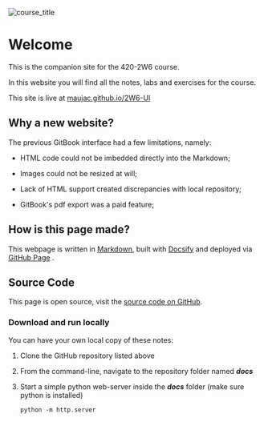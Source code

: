![course_title](assets/course_title.svg)



# Welcome

This is the companion site for the 420-2W6 course.

In this website you will find all the notes, labs and exercises for the course.

This site is live at [maujac.github.io/2W6-UI](https://maujac.github.io/2W6-UI)



## Why a new website?
The previous GitBook interface had a few limitations, namely:
- HTML code could not be imbedded directly into the Markdown;

- Images could not be resized at will;

- Lack of HTML support created discrepancies with local repository;

- GitBook's pdf export was a paid feature;
  
  
## How is this page made?
This webpage is written in [Markdown](https://www.markdownguide.org/), built with [Docsify](https://docsify.js.org/) and deployed via [GitHub Page](https://pages.github.com/) .



## Source Code
This page is open source, visit the [source code on GitHub](https://github.com/mau-jac/2W6-UI).

### Download and run locally

You can have your own local copy of these notes:

1. Clone the GitHub repository listed above

2. From the command-line, navigate to the repository folder named ***docs*** 

3. Start a simple python web-server inside the ***docs*** folder (make sure python is installed)

   `python -m http.server`

   
